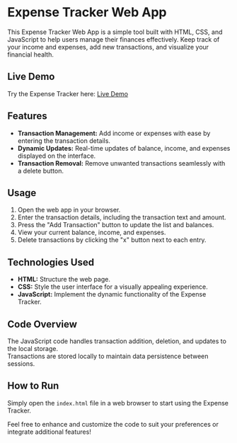 # Expense Tracker Web App

This Expense Tracker Web App is a simple tool built with HTML, CSS, and JavaScript to help users manage their finances effectively. Keep track of your income and expenses, add new transactions, and visualize your financial health.

## Live Demo
Try the Expense Tracker here: [Live Demo](https://saijahnavi117.github.io/Expense-Tracker/)

## Features
- **Transaction Management:** Add income or expenses with ease by entering the transaction details.
- **Dynamic Updates:** Real-time updates of balance, income, and expenses displayed on the interface.
- **Transaction Removal:** Remove unwanted transactions seamlessly with a delete button.

## Usage
1. Open the web app in your browser.  
2. Enter the transaction details, including the transaction text and amount.  
3. Press the "Add Transaction" button to update the list and balances.  
4. View your current balance, income, and expenses.  
5. Delete transactions by clicking the "x" button next to each entry.  

## Technologies Used
- **HTML:** Structure the web page.  
- **CSS:** Style the user interface for a visually appealing experience.  
- **JavaScript:** Implement the dynamic functionality of the Expense Tracker.  

## Code Overview
The JavaScript code handles transaction addition, deletion, and updates to the local storage.  
Transactions are stored locally to maintain data persistence between sessions.

## How to Run
Simply open the `index.html` file in a web browser to start using the Expense Tracker.  

Feel free to enhance and customize the code to suit your preferences or integrate additional features!

